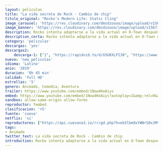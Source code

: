 ```yaml
---
layout: peliculas
title: "La vida secreta de Rock - Cambio de chip"
titulo_original: "Rocko's Modern Life: Static Cling"
image_carousel: 'https://res.cloudinary.com/dmsdzouoo/image/upload/v1567139172/ROCKO-min_wtjmyt.jpg'
image_banner: 'https://res.cloudinary.com/dmsdzouoo/image/upload/v1567139181/69261191_2315153555466178_7348451278361460736_n-min_zew0qr.jpg'
description: Rocko intenta adaptarse a la vida actual en O-Town después de pasar veinte años en el espacio y solo quiereuna cosa, que vuelvan a poner su programa favorito.
description_corta: Rocko intenta adaptarse a la vida actual en O-Town después de pasar veinte años en el espacio y solo quiereuna cosa, que vuelvan a poner su programa favorito.
category: 'peliculas'
descargas: 'yes'
descargas2:
    descarga-1: ["1", "https://rapidvid.to/d/G5UKXLFI30", "https://www.google.com/s2/favicons?domain=openload.co","OpenLoad","https://res.cloudinary.com/imbriitneysam/image/upload/v1541473684/mexico.png", "Latino", "Full HD"]
nuevo: 'new_peliculas'
idioma: 'Latino'
anio: '2019'
duracion: '0h 45 min'
calidad: 'Full HD'
estrellas: '5'
genero: Animado, Comedia, Aventura
trailer: https://www.youtube.com/embed/1Now4KeAiys
embed: https://www.youtube.com/embed/1Now4KeAiys?autoplay=1&amp;rel=0&amp;hd=1&border=0&wmode=opaque&enablejsapi=1&modestbranding=1&controls=1&showinfo=0
sandbox: allow-same-origin allow-forms
reproductor: fembed
clasificacion: '+5'
fuente: 'cueva'
netflix: 'si'
reproductores: ["https://api.cuevana3.io/rr/gd.php?h=ek5lbm9xYWNrS0xJMVp5b21KREk0dFBLbjVkaHhkRGdrOG1jbnBpUnhhS1Z0WnQwbk1IQTV0blpabmVKcnFucnRxVmtwbmJXc04vY3Q0YUNqY20ydWJ5U3FadVkyUT09"]
tags:
- Animado
twitter_text: La vida secreta de Rock - Cambio de chip
introduction: Rocko intenta adaptarse a la vida actual en O-Town después de pasar veinte años en el espacio y solo quiereuna cosa, que vuelvan a poner su programa favorito.
---
```












